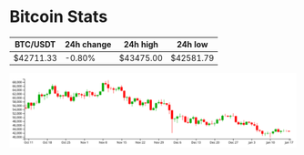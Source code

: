# Bitcoin Stats

BTC/USDT|24h change|24h high|24h low|
|---|---|---|---|
|$42711.33|-0.80%|$43475.00|$42581.79|

<img src="./chart.svg">
